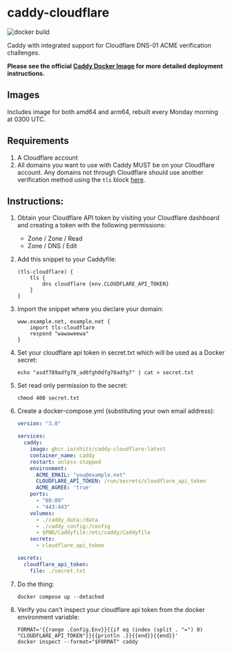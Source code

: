 # caddy-cloudflare

![docker build](https://github.com/nhitz/caddy-cloudflare/actions/workflows/build-and-push.yml/badge.svg)


Caddy with integrated support for Cloudflare DNS-01 ACME verification challenges.

**Please see the official [Caddy Docker Image](https://hub.docker.com/_/caddy) for more detailed deployment instructions.**

## Images

Includes image for both amd64 and arm64, rebuilt every Monday morning at 0300 UTC.

## Requirements
1. A Cloudflare account
2. All domains you want to use with Caddy MUST be on your Cloudflare account. Any domains not through Cloudflare should use another verification method using the `tls` block [here](https://caddyserver.com/docs/caddyfile/directives/tls).

## Instructions:

1. Obtain your Cloudflare API token by visiting your Cloudflare dashboard and creating a token with the following permissions:
	- Zone / Zone / Read
	- Zone / DNS / Edit

2. Add this snippet to your Caddyfile:
	```Caddyfile
	(tls-cloudflare) {
		tls {
			dns cloudflare {env.CLOUDFLARE_API_TOKEN}
		}
	}
	```
 
 3. Import the snippet where you declare your domain:
 	```Caddyfile
  	www.example.net, example.net {
		import tls-cloudflare
		respond "wawaweewa"
	}
	```

4. Set your cloudflare api token in secret.txt which will be used as a Docker secret:
	```
 	echo "asdf789adfg78_ad0fgh0dfg70adfg7" | cat > secret.txt
 	```
 
5. Set read only permission to the secret:
	```
	chmod 400 secret.txt
 	```
 
7. Create a docker-compose.yml (substituting your own email address):
   
	```yaml
	version: "3.8"
	
	services:
	  caddy:
	    image: ghcr.io/nhitz/caddy-cloudflare:latest
 	    container_name: caddy
	    restart: unless-stopped
	    environment:
	      ACME_EMAIL: "you@example.net"
	      CLOUDFLARE_API_TOKEN: /run/secrets/cloudflare_api_token
	      ACME_AGREE: 'true'
	    ports:
	      - "80:80"
	      - "443:443"
	    volumes:
	      - ./caddy_data:/data
	      - ./caddy_config:/config
	      - $PWD/Caddyfile:/etc/caddy/Caddyfile
	    secrets:
	      - cloudflare_api_token
	
	secrets:
	  cloudflare_api_token:
	    file: ./secret.txt
	```
 
8. Do the thing:
	```
	docker compose up --detached
	```

10. Verify you can't inspect your cloudflare api token from the docker environment variable:
	```
	FORMAT='{{range .Config.Env}}{{if eq (index (split . "=") 0) "CLOUDFLARE_API_TOKEN"}}{{println .}}{{end}}{{end}}'
	docker inspect --format="$FORMAT" caddy
	```
